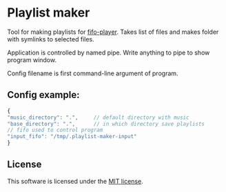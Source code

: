 # Playlist maker
Tool for making playlists for [fifo-player](https://github.com/alhimik45/fifo-player). Takes list of files and makes folder with symlinks to selected files.

Application is controlled by named pipe. Write anything to pipe to show program window.

Config filename is first command-line argument of program.

## Config example:
```javascript
{
"music_directory": ".", 	// default directory with music
"base_directory": ".", 		// in which directory save playlists
// fifo used to control program
"input_fifo": "/tmp/.playlist-maker-input"
}
```

## License
This software is licensed under the [MIT license](LICENSE).
